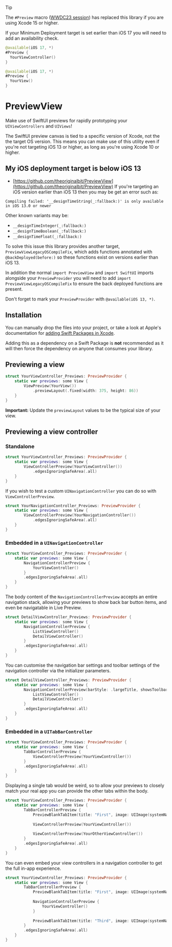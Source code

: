 > [!TIP]
> 
> The `#Preview` macro ([WWDC23 session](https://developer.apple.com/wwdc23/10252)) has replaced this library if you are using Xcode 15 or higher.
>
> If your Minimum Deployment target is set earlier than iOS 17 you will need to add an availability check.
>
> ```swift
> @available(iOS 17, *)
> #Preview {
>   YourViewController()
> }
>
> @available(iOS 17, *)
> #Preview {
>   YourView()
> }
> ```

# PreviewView

Make use of SwiftUI previews for rapidly prototyping your `UIViewControllers` and `UIViews`!

The SwiftUI preview canvas is tied to a specific version of Xcode, not the the target OS version. This means you can make use of this utility even if you're not targeting iOS 13 or higher, as long as you're using Xcode 10 or higher.

## My iOS deployment target is below iOS 13
- [https://github.com/theoriginalbit/PreviewView](https://github.com/theoriginalbit/PreviewView)
If you're targeting an iOS version earlier than iOS 13 then you may be get an error such as: 
```
Compiling failed: '__designTimeString(_:fallback:)' is only available in iOS 13.0 or newer
```
Other known variants may be:
- `__designTimeInteger(_:fallback:)`
- `__designTimeBoolean(_:fallback:)`
- `__designTimeFloat(_:fallback:)`

To solve this issue this library provides another target, `PreviewViewLegacyOSCompileFix`, which adds functions annotated with `@backDeployed(before:)` so these functions exist on versions earlier than iOS 13.

In addition the normal `import PreviewView` and `import SwiftUI` imports alongside your `PreviewProvider` you will need to add `import PreviewViewLegacyOSCompileFix` to ensure the back deployed functions are present.

Don't forget to mark your `PreviewProvider` with `@available(iOS 13, *)`.

## Installation

You can manually drop the files into your project, or take a look at Apple's documentation for [adding Swift Packages in Xcode](https://developer.apple.com/documentation/swift_packages/adding_package_dependencies_to_your_app).

Adding this as a dependency on a Swift Package is **not** recommended as it will then force the dependency on anyone that consumes your library.

## Previewing a view

```swift
struct YourViewController_Previews: PreviewProvider {
    static var previews: some View {
        ViewPreview(YourView())
            .previewLayout(.fixed(width: 375, height: 86))
    }
}
```

**Important:** Update the `previewLayout` values to be the typical size of your view.

## Previewing a view controller

### Standalone

```swift
struct YourViewController_Previews: PreviewProvider {
    static var previews: some View {
        ViewControllerPreview(YourViewController())
            .edgesIgnoringSafeArea(.all)
    }
}
```

If you wish to test a custom `UINavigationController` you can do so with `ViewControllerPreview`.

```swift
struct YourNavigationController_Previews: PreviewProvider {
    static var previews: some View {
        ViewControllerPreview(YourNavigationController())
            .edgesIgnoringSafeArea(.all)
    }
}
```

### Embedded in a `UINavigationController`

```swift
struct YourViewController_Previews: PreviewProvider {
    static var previews: some View {
        NavigationControllerPreview {
            YourViewController()
        }
        .edgesIgnoringSafeArea(.all)
    }
}
```

The body content of the `NavigationControllerPreview` accepts an entire navigation stack, allowing your previews to show back bar button items, and even be navigatable in Live Preview.

```swift
struct DetailViewController_Previews: PreviewProvider {
    static var previews: some View {
        NavigationControllerPreview {
            ListViewController()
            DetailViewController()
        }
        .edgesIgnoringSafeArea(.all)
    }
}
```

You can customise the navigation bar settings and toolbar settings of the navigation controller via the initializer parameters.

```swift
struct DetailViewController_Previews: PreviewProvider {
    static var previews: some View {
        NavigationControllerPreview(barStyle: .largeTitle, showsToolbar: true) {
            ListViewController()
            DetailViewController()
        }
        .edgesIgnoringSafeArea(.all)
    }
}
```

### Embedded in a `UITabBarController`

```swift
struct YourViewController_Previews: PreviewProvider {
    static var previews: some View {
        TabBarControllerPreview {
            ViewControllerPreview(YourViewController())
        }
        .edgesIgnoringSafeArea(.all)
    }
}
```

Displaying a single tab would be weird, so to allow your previews to closely match your real app you can provide the other tabs within the body.

```swift
struct YourViewController_Previews: PreviewProvider {
    static var previews: some View {
        TabBarControllerPreview {
            PreviewBlankTabItem(title: "First", image: UIImage(systemName: "capsule"))
            
            ViewControllerPreview(YourViewController())
            
            ViewControllerPreview(YourOtherViewController())
        }
        .edgesIgnoringSafeArea(.all)
    }
}
```

You can even embed your view controllers in a navigation controller to get the full in-app experience.

```swift
struct YourViewController_Previews: PreviewProvider {
    static var previews: some View {
        TabBarControllerPreview {
            PreviewBlankTabItem(title: "First", image: UIImage(systemName: "capsule"))
            
            NavigationControllerPreview {
                YourViewController()
            }
            
            PreviewBlankTabItem(title: "Third", image: UIImage(systemName: "diamond"))
        }
        .edgesIgnoringSafeArea(.all)
    }
}
```
